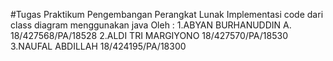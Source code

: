 #Tugas Praktikum Pengembangan Perangkat Lunak
Implementasi code dari class diagram menggunakan java
Oleh :  1.ABYAN BURHANUDDIN A.  18/427568/PA/18528
        2.ALDI TRI MARGIYONO    18/427570/PA/18530
        3.NAUFAL ABDILLAH       18/424195/PA/18300 
